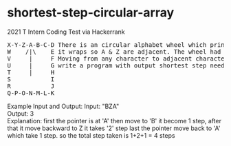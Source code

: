 # shortest-step-circular-array
2021 T Intern Coding Test via Hackerrank   
<pre>
X-Y-Z-A-B-C-D There is an circular alphabet wheel which print A to Z in sequence,  
W    /|\    E it wraps so A & Z are adjacent. The wheel had a pointer that is initially at 'A' 
V     |     F Moving from any character to adjacent character in any direction takes 1 step 
U     |     G write a program with output shortest step needed to travel in any direction from given string input 
T     |     H  
S           I  
R           J
Q-P-O-N-M-L-K
</pre>
Example Input and Output:
Input: "BZA"  
Output: 3  
Explanation: first the pointer is at 'A' then move to 'B' it become 1 step, after that it move backward to Z it takes '2' step last the pointer move back to 'A' which take 1 step. so the total step taken is 1+2+1 = 4 steps  
      
